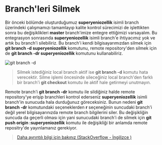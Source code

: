 # Branch'leri Silmek

Bir önceki bölümde oluşturduğumuz **superyeniozellik** isimli branch üzerindeki çalışmamızı tamamlayıp kalite kontrol sürecimizi de işlettikten sonra bu değişiklikleri **master** branch'imize entegre ettiğimizi varsayalım. Bu entegrasyon sonrasında **superyeniozellik** isimli branch'e ihtiyacımız yok ve artık bu branch'i silebiliriz. Bu branch'i kendi bilgisayarımızdan silmek için **git branch -d superyeniozellik** komutunu, remote repository'den silmek için de **git branch -dr superyeniozellik** komutunu kullanabiliriz.

![git branch -d](10_gitbranch_d.jpg "git branch -d")

> Silmek istediğiniz local branch aktif ise **git branch -d** komutu hata verecektir. Silme işlemi öncesinde sileceğiniz local branch'den farklı bir branch'i **git checkout** komutu ile aktif hale getirmeyi unutmayın.

Remote branch'i **git branch -dr** komutu ile sildiğiniz halde remote repository'ye erişip branchleri kontrol ederseniz **superyeniozellik** isimli branch'in sunucuda hala durduğunuz göreceksiniz. Bunun nedeni **git branch -dr** komutundaki seçeneklerden **r** seçeneğinin suncudaki branch'i değil yerel bilgisayarınızda remote branch bilgilerini siler. Bu değişikliğin suncuda da geçerli olması için yani sunucudaki branch'i de silmek için **git push origin :superyeniozellik** komutu ile değişikliği bir anlamda remote repositry'de yayınlamanız gerekiyor.
> [Daha ayrıntılı bilgi için bakınız (StackOverflow - İngilizce )](http://stackoverflow.com/questions/24216725/deleting-remote-branch-does-not-remove-from-github)
